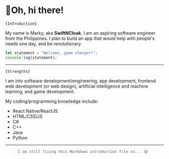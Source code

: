 # 🎉Oh, hi there!

`{Introduction}`

My name is Marky, aka __SwiftNCloak__. I am an aspiring software engineer from the Philippines. I plan to build an app that would help with people's needs one day, and be revolutionary. 

```js
let statement = "Welcome, game changer!";
console.log(statement);
```

---

`{Strengths}`

I am into software development/engineering, app development, frontend web development (or web design), artificial intelligence and machine learning, and game development.

My coding/programming knowledge include:
- React Native/ReactJS
- HTML/CSS/JS
- C#
- C++
- Java
- Python

---

> `I am still fixing this Markdown introduction file so... 😅`
